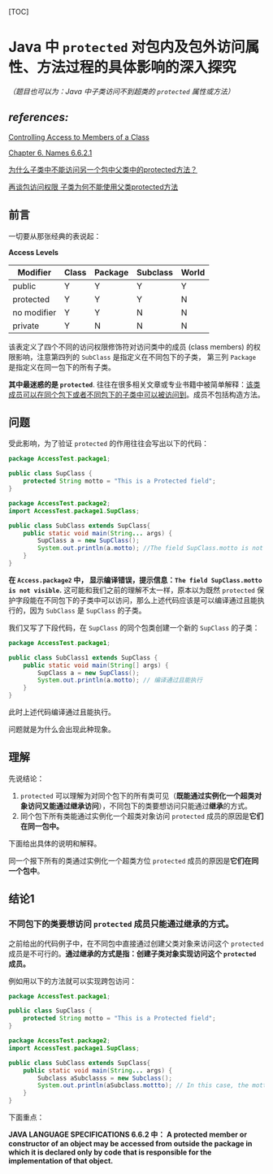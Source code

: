 [TOC]

# Java 中 `protected` 对包内及包外访问属性、方法过程的具体影响的深入探究

*（题目也可以为：Java 中子类访问不到超类的 `protected` 属性或方法）*

## *references:*

[Controlling Access to Members of a Class](https://docs.oracle.com/javase/tutorial/java/javaOO/accesscontrol.html)

[Chapter 6. Names 6.6.2.1](https://docs.oracle.com/javase/specs/jls/se8/html/jls-6.html)

[为什么子类中不能访问另一个包中父类中的protected方法？](https://blog.csdn.net/dawn_after_dark/article/details/74453915)

[再谈包访问权限 子类为何不能使用父类protected方法](https://blog.csdn.net/noteless/article/details/82599324)



## 前言

一切要从那张经典的表说起：

**Access Levels**

| **Modifier** | **Class** | **Package** | **Subclass** | **World** |
| ------------ | --------- | ----------- | ------------ | --------- |
| public       | Y         | Y           | Y            | Y         |
| protected    | Y         | Y           | Y            | N         |
| no modifier  | Y         | Y           | N            | N         |
| private      | Y         | N           | N            | N         |

该表定义了四个不同的访问权限修饰符对访问类中的成员 (class members) 的权限影响，注意第四列的 `SubClass` 是指定义在不同包下的子类， 第三列 `Package` 是指定义在同一包下的所有子类。

**其中最迷惑的是 `protected`**. 往往在很多相关文章或专业书籍中被简单解释：<u>该类成员可以在同个包下或者不同包下的子类中可以被访问到</u>。成员不包括构造方法。

## 问题

受此影响，为了验证 `protected` 的作用往往会写出以下的代码：

```java
package AccessTest.package1;

public class SupClass {
	protected String motto = "This is a Protected field";
}
```

```java
package AccessTest.package2;
import AccessTest.package1.SupClass;

public class SubClass extends SupClass{
	public static void main(String... args) {
		SupClass a = new SupClass();
		System.out.println(a.motto); //The field SupClass.motto is not visible
	}
}
```

**在 `Access.package2` 中， 显示编译错误，提示信息：`The field SupClass.motto is not visible`.**  这可能和我们之前的理解不太一样，原本以为既然 `protected` 保护字段能在不同包下的子类中可以访问，那么上述代码应该是可以编译通过且能执行的，因为 `SubClass` 是 `SupClass`  的子类。

我们又写了下段代码，在 `SupClass` 的同个包类创建一个新的 `SupClass` 的子类：

```java
package AccessTest.package1;

public class SubClass1 extends SupClass {
	public static void main(String[] args) {
		SupClass a = new SupClass();
		System.out.println(a.motto); // 编译通过且能执行
	}
}
```

此时上述代码编译通过且能执行。

问题就是为什么会出现此种现象。

## 理解

先说结论：

1. `protected` 可以理解为对同个包下的所有类可见（**既能通过实例化一个超类对象访问又能通过继承访问**），不同包下的类要想访问只能通过**继承**的方式。
2. 同个包下所有类能通过实例化一个超类对象访问 `protected` 成员的原因是**它们在同一包中。**

下面给出具体的说明和解释。

同一个报下所有的类通过实例化一个超类方位 `protected` 成员的原因是**它们在同一个包中**。

## 结论1

### 不同包下的类要想访问 `protected` 成员只能通过**继承**的方式。

之前给出的代码例子中，在不同包中直接通过创建父类对象来访问这个 `protected` 成员是不可行的。**通过继承的方式是指：创建子类对象实现访问这个 `protected` 成员。**

例如用以下的方法就可以实现跨包访问：

```java
package AccessTest.package1;

public class SupClass {
	protected String motto = "This is a Protected field";
}
```

```java
package AccessTest.package2;
import AccessTest.package1.SupClass;

public class SubClass extends SupClass{
	public static void main(String... args) {
		Subclass aSubclasss = new Subclass();
        System.out.println(aSubclass.mottto); // In this case, the motto field 												 // can be successsfully accessed!
	} 
}
```

下面重点：

**JAVA LANGUAGE SPECIFICATIONS 6.6.2 中： A protected member or constructor of an object may be accessed from outside the package in which it is declared only by code that is responsible for the implementation of that object.**

